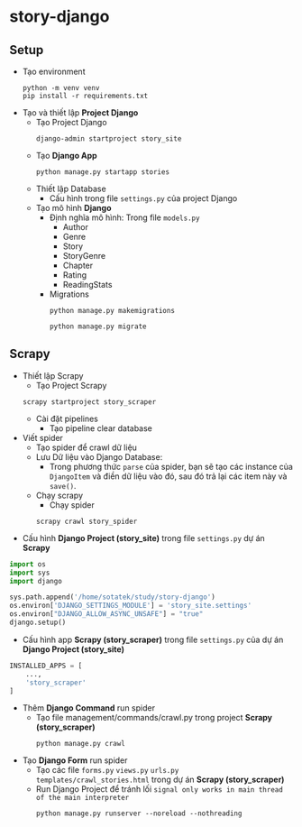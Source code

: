 # story-django

## Setup

* Tạo environment
    ```shell
    python -m venv venv 
    pip install -r requirements.txt 
    ```
* Tạo và thiết lập **Project Django**
    * Tạo Project Django
      ```shell 
      django-admin startproject story_site
      ```
    * Tạo **Django App**
      ```shell
      python manage.py startapp stories
      ```
    * Thiết lập Database
        * Cấu hình trong file `settings.py` của project Django
    * Tạo mô hình **Django**
        * Định nghĩa mô hình: Trong file `models.py`
            * Author
            * Genre
            * Story
            * StoryGenre
            * Chapter
            * Rating
            * ReadingStats
        * Migrations
          ```shell
          python manage.py makemigrations
          ```
          ```shell
          python manage.py migrate
          ```

## Scrapy

* Thiết lập Scrapy
    * Tạo Project Scrapy
  ```shell
  scrapy startproject story_scraper
  ```
    * Cài đặt pipelines
        * Tạo pipeline clear database
* Viết spider
    * Tạo spider để crawl dữ liệu
    * Lưu Dữ liệu vào Django Database:
        * Trong phương thức `parse` của spider, bạn sẽ tạo các instance của `DjangoItem` và điền dữ liệu vào đó, sau đó
          trả lại các item này và `save()`.
    * Chạy scrapy
        * Chạy spider
      ```shell
      scrapy crawl story_spider
      ```
* Cấu hình **Django Project (story_site)**  trong file `settings.py` dự án **Scrapy**

```python
import os
import sys
import django

sys.path.append('/home/sotatek/study/story-django')
os.environ['DJANGO_SETTINGS_MODULE'] = 'story_site.settings'
os.environ["DJANGO_ALLOW_ASYNC_UNSAFE"] = "true"
django.setup()
```

* Cấu hình app **Scrapy (story_scraper)** trong file `settings.py` của dự án **Django Project (story_site)**

```python
INSTALLED_APPS = [
    ...,
    'story_scraper'
]
```

* Thêm **Django Command** run spider
    * Tạo file management/commands/crawl.py trong project **Scrapy (story_scraper)**
      ```shell
      python manage.py crawl
      ```
* Tạo **Django Form** run spider
    * Tạo các file `forms.py` `views.py` `urls.py` `templates/crawl_stories.html` trong dự án  **Scrapy (story_scraper)**
    * Run Django Project để tránh lối `signal only works in main thread of the main interpreter`
      ```shell
      python manage.py runserver --noreload --nothreading
      ```
    